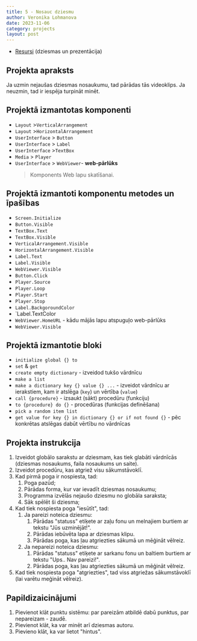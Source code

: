 ```yaml
---
title: 5 - Nosauc dziesmu
author: Veronika Lohmanova
date: 2023-11-06
category: projects
layout: post
---
```


- [Resursi](https://drive.google.com/drive/folders/1TngB-uIhhgyA-Bb7lWvHQhDB2NqAYd_p?usp=sharing) (dziesmas un prezentācija)

## Projekta apraksts

Ja uzmin nejaušas dziesmas nosaukumu, tad pārādas tās videoklips. Ja neuzmin, tad ir iespēja turpināt minēt.

## Projektā izmantotas komponenti

- `Layout` >`VerticalArrangement`
- `Layout` >`HorizontalArrangement`
- `UserInterface` > `Button`
- `UserInterface` > `Label`
- `UserInterface` >`TextBox`
- `Media` > `Player`
- `UserInterface` > `WebViewer`- **web-pārlūks**
  > Komponents Web lapu skatīšanai.

## Projektā izmantoti komponentu metodes un īpašības

- `Screen.Initialize`
- `Button.Visible`
- `TextBox.Text`
- `TextBox.Visible`
- `VerticalArrangement.Visible`
- `HorizontalArrangement.Visible`
- `Label.Text`
- `Label.Visible`
- `WebViewer.Visible`
- `Button.Click`
- `Player.Source`
- `Player.Loop`
- `Player.Start`
- `Player.Stop`
- `Label.BackgoroundColor`
- `Label.TextColor
- `WebViewer.HomeURL` - kādu mājās lapu atspuguļo web-pārlūks
- `WebViewer.Visible`

## Projektā izmantotie bloki

- `initialize global {} to`
- `set` & `get`
- `create empty dictionary` - izveidod tukšo vārdnīcu
- `make a list`
- `make a dictionary key {} value {} ...` - izveidot vārdnīcu ar ierakstiem, kam ir atslēga (`key`) un vērtība (`value`)
- `call {procedure}` - izsaukt (sākt) procedūru (funkciju)
- `to {procedure} do {}` - procedūras (funkcijas definēšana)
- `pick a random item list`
- `get value for key {} in dictionary {} or if not found {}` - pēc konkrētas atslēgas dabūt vērtību no vārdnīcas

## Projekta instrukcija

1. Izveidot globālo sarakstu ar dziesmam, kas tiek glabāti vārdnīcās (dziesmas nosaukums, faila nosaukums un saite).
2. Izveidot procedūru, kas atgriež visu sākumstāvoklī.
3. Kad pirmā poga ir nospiesta, tad:
   1. Poga pazūd;
   2. Pārādas forma, kur var ievadīt dziesmas nosaukumu;
   3. Programma izvēlās nejaušo dziesmu no globāla saraksta;
   4. Sāk spēlēt ši dziesma;
4. Kad tiek nospiesta poga "iesūtīt", tad:
   1. Ja pareizi noteica dziesmu:
      1. Pārādas "statuss" etiķete ar zaļu fonu un melnajiem burtiem ar tekstu "Jūs uzminējāt!".
      2. Pārādas iebūvēta lapa ar dziesmas klipu.
      3. Pārādas poga, kas ļau atgriezties sākumā un mēģināt vēlreiz.
   2. Ja nepareizi noteica dziesmu:
      1. Pārādas "statuss" etiķete ar sarkanu fonu un baltiem burtiem ar tekstu "Ups.. Nav pareizi!".
      2. Pārādas poga, kas ļau atgriezties sākumā un mēģināt vēlreiz.
5. Kad tiek nospiesta poga "atgriezties", tad viss atgriežas sākumstāvoklī (lai varētu meģināt vēlreiz).

## Papildizaicinājumi

1.  Pievienot klāt punktu sistēmu: par pareizām atbildē dabū punktus, par nepareizam - zaudē.
2.  Pievienot klāt, ka var minēt arī dziesmas autoru.
3.  Pievieno klāt, ka var lietot "hintus".
